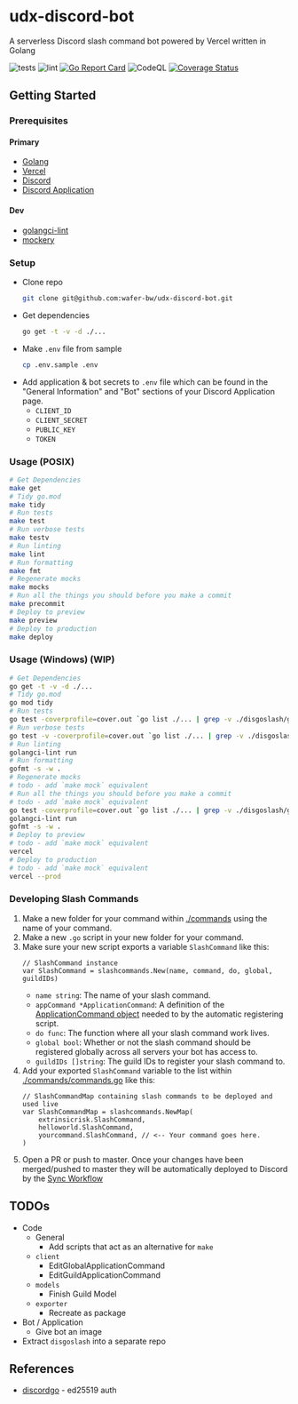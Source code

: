 # udx-discord-bot
A serverless Discord slash command bot powered by Vercel written in Golang

![tests](https://github.com/wafer-bw/udx-discord-bot/workflows/tests/badge.svg)
![lint](https://github.com/wafer-bw/udx-discord-bot/workflows/lint/badge.svg)
[![Go Report Card](https://goreportcard.com/badge/github.com/wafer-bw/udx-discord-bot)](https://goreportcard.com/report/github.com/wafer-bw/udx-discord-bot)
![CodeQL](https://github.com/wafer-bw/udx-discord-bot/workflows/CodeQL/badge.svg)
[![Coverage Status](https://coveralls.io/repos/github/wafer-bw/udx-discord-bot/badge.svg)](https://coveralls.io/github/wafer-bw/udx-discord-bot)

## Getting Started

### Prerequisites
#### Primary
* [Golang](https://golang.org/dl/)
* [Vercel](https://vercel.com/)
* [Discord](https://discord.com/)
* [Discord Application](https://discord.com/developers/applications)

#### Dev
* [golangci-lint](https://golangci-lint.run/usage/install/#local-installation)
* [mockery](https://github.com/vektra/mockery)

### Setup
- Clone repo
    ```sh
    git clone git@github.com:wafer-bw/udx-discord-bot.git
    ```
- Get dependencies
    ```sh
    go get -t -v -d ./...
    ```
- Make `.env` file from sample
    ```sh
    cp .env.sample .env
    ```
- Add application & bot secrets to `.env` file which can be found in the "General Information" and "Bot" sections of your Discord Application page.
    - `CLIENT_ID`
    - `CLIENT_SECRET`
    - `PUBLIC_KEY`
    - `TOKEN`

### Usage (POSIX)
```sh
# Get Dependencies
make get
# Tidy go.mod
make tidy
# Run tests
make test
# Run verbose tests
make testv
# Run linting
make lint
# Run formatting
make fmt
# Regenerate mocks
make mocks
# Run all the things you should before you make a commit
make precommit
# Deploy to preview
make preview
# Deploy to production
make deploy
```

### Usage (Windows) (WIP)
```sh
# Get Dependencies
go get -t -v -d ./...
# Tidy go.mod
go mod tidy
# Run tests
go test -coverprofile=cover.out `go list ./... | grep -v ./disgoslash/generatedmocks`
# Run verbose tests
go test -v -coverprofile=cover.out `go list ./... | grep -v ./disgoslash/generatedmocks`
# Run linting
golangci-lint run
# Run formatting
gofmt -s -w .
# Regenerate mocks
# todo - add `make mock` equivalent
# Run all the things you should before you make a commit
# todo - add `make mock` equivalent
go test -coverprofile=cover.out `go list ./... | grep -v ./disgoslash/generatedmocks`
golangci-lint run
gofmt -s -w .
# Deploy to preview
# todo - add `make mock` equivalent
vercel
# Deploy to production
# todo - add `make mock` equivalent
vercel --prod
```

### Developing Slash Commands
1. Make a new folder for your command within [./commands](./commands) using the name of your command.
2. Make a new `.go` script in your new folder for your command.
4. Make sure your new script exports a variable `SlashCommand` like this:
    ```golang
    // SlashCommand instance
    var SlashCommand = slashcommands.New(name, command, do, global, guildIDs)
    ```
    - `name string`: The name of your slash command.
    - `appCommand *ApplicationCommand`: A definition of the [ApplicationCommand object](https://discord.com/developers/docs/interactions/slash-commands#applicationcommand) needed to by the automatic registering script.
    - `do func`: The function where all your slash command work lives.
    - `global bool`: Whether or not the slash command should be registered globally across all servers your bot has access to.
    - `guildIDs []string`: The guild IDs to register your slash command to.
5. Add your exported `SlashCommand` variable to the list within [./commands/commands.go](./commands/commands.go) like this:
    ```golang
    // SlashCommandMap containing slash commands to be deployed and used live
    var SlashCommandMap = slashcommands.NewMap(
        extrinsicrisk.SlashCommand,
        helloworld.SlashCommand,
        yourcommand.SlashCommand, // <-- Your command goes here.
    )
    ```
6. Open a PR or push to master. Once your changes have been merged/pushed to master they will be automatically deployed to Discord by the [Sync Workflow](./.github/workflows/sync.yml)

## TODOs
* Code
    * General
        * Add scripts that act as an alternative for `make`
    * `client`
        * EditGlobalApplicationCommand
        * EditGuildApplicationCommand
    * `models`
        * Finish Guild Model
    * `exporter`
        * Recreate as package
* Bot / Application
    * Give bot an image
* Extract `disgoslash` into a separate repo

## References
* [discordgo](https://github.com/bwmarrin/discordgo) - ed25519 auth
